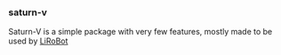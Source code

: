 ### saturn-v
Saturn-V is a simple package with very few features, mostly made to be used by [LiRoBot](https://github.com/LiRoBot-Development/LiRoBot)
